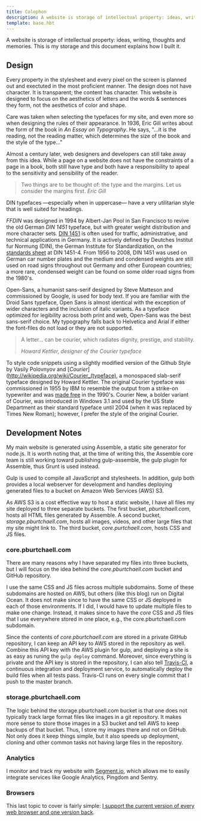 ```yaml
---
title: Colophon
description: A website is storage of intellectual property: ideas, writing, thoughts and memories. This document explains how I built my website.
template: base.hbt
---
```


A website is storage of intellectual property: ideas, writing, thoughts and memories. This is my storage and this document explains how I built it.

## Design

Every property in the stylesheet and every pixel on the screen is planned out and exectuted in the most proficient manner. The design does not have character. It is transparent; the content has character. This website is designed to focus on the aesthetics of letters and the words & sentences they form, not the aesthetics of color and shape.

Care was taken when selecting the typefaces for my site, and even more so when designing the rules of their appearance. In 1936, Eric Gill writes about the form of the book in *An Essay on Typography*. He says, "...it is the reading, not the reading matter, which determines the size of the book and the style of the type..."

Almost a century later, web designers and developers can still take away from this idea. While a page on a website does not have the constraints of a page in a book, both still have type and both have a responsibility to apeal to the sensitivity and sensibility of the reader.

> Two things are to be thought of: the type and the margins. Let us consider the margins first.
> <cite>Eric Gill<cite>

DIN typefaces &mdash;especially when in uppercase&mdash; have a very utilitarian style that is well suited for headings.

_FFDIN_ was designed in 1994 by Albert-Jan Pool in San Francisco to revive the old German _DIN 1451_ typeface, but with greater weight distribution and more character sets. [DIN 1451](http://wikipedia.org/wiki/DIN_1451) is often used for traffic, administrative, and technical applications in Germany. It is actively defined by Deutches Institut fur Normung (DIN), the German Institute for Standardization, on the [standards sheet](http://wikipedia.org/wiki/List_of_DIN_standards#DIN_1000_to_DIN_1999) at DIN 1451-4. From 1956 to 2008, DIN 1451 was used on German car number plates and the medium and condensed weights are still used on road signs throughout out Germany and other European countries; a more rare, condensed weight can be found on some older road signs from the 1980's.

Open-Sans, a humanist sans-serif designed by Steve Matteson and commissioned by Google, is used for body text. If you are familiar with the Droid Sans typeface, Open Sans is almost identical with the exception of wider characters and the inclusion of italic variants. As a typeface optimized for legibility across both print and web, Open-Sans was the best sans-serif choice. My typography falls back to Helvetica and Arial if either the font-files do not load or they are not supported.

> A letter... can be courier, which radiates dignity, prestige, and stability.
>
> <cite>Howard Kettler, designer of the Courier typeface</cite>

To style code snippets using a slightly modified version of the Github Style by Vasily Polovnyov and [_Courier_](http://wikipedia.org/wiki/Courier_(typeface), a monospaced slab-serif typeface designed by Howard Kettler. The original Courier typeface was commissioned in 1955 by IBM to resemble the output from a strike-on typewriter and was [made free](http://www.ctan.org/tex-archive/fonts/psfonts/courier) in the 1990's. Courier New, a bolder variant of Courier, was introduced in Windows 3.1 and used by the US State Department as their standard typeface until 2004 (when it was replaced by Times New Roman); however, I prefer the style of the original Courier.

## Development Notes

My main website is generated using Assemble, a static site generator for node.js. It is worth noting that, at the time of writing this, the Assemble core team is still working toward publishing gulp-assemble, the gulp plugin for Assemble, thus Grunt is used instead.

Gulp is used to compile all JavaScript and stylesheets. In addition, gulp both provides a local webserver for development and handles deploying generated files to a bucket on Amazon Web Services (AWS) S3.

As AWS S3 is a cost effective way to host a static website, I have all files my site deployed to three separate buckets. The first bucket, *pburtchaell.com*, hosts all HTML files generated by Assemble. A second bucket, *storage.pburtchaell.com*, hosts all images, videos, and other large files that my site might link to. The third bucket, *core.purtchaell.com*, hosts CSS and JS files.

### core.pburtchaell.com

There are many reasons why I have separated my files into three buckets, but I will focus on the idea behind the *core.pburtchaell.com* bucket and GitHub repository.

I use the same CSS and JS files across multiple subdomains. Some of these subdomains are hosted on AWS, but others (like this blog) run on Digital Ocean. It does not make since to have the same CSS or JS deployed in each of those environments. If I did, I would have to update multiple files to make one change. Instead, it makes since to have the *core* CSS and JS files that I use everywhere stored in one place, e.g., the core.pburtchaell.com subdomain.

Since the contents of *core.pburtchaell.com* are stored in a private GitHub repository, I can keep an API key to AWS stored in the repository as well. Combine this API key with the AWS plugin for gulp, and deploying a site is as easy as runing the `gulp deploy` command. Moreover, since everything is private and the API key is stored in the repository, I can also tell [Travis-CI](http://travis-ci.com), a continuous integration and deployment service, to automatically deploy the build files when all tests pass. Travis-CI runs on every single commit that I push to the master branch.

### storage.pburtchaell.com

The logic behind the storage.pburtchaell.com bucket is that one does not typically track large format files like images in a git repository. It makes more sense to store those images in a S3 bucket and tell AWS to keep backups of that bucket. Thus, I store my images there and not on GitHub. Not only does it keep things simple, but it also speeds up deployment, cloning and other common tasks not having large files in the repository.

### Analytics

I monitor and track my website with [Segment.io](http://segment.io), which allows me to easily integrate services like Google Analytics, Pingdom and Sentry.

### Browsers

This last topic to cover is fairly simple: [I support the current version of every web browser and one version back](https://medium.com/@pb/browser-support-f9be0bb68f90).
